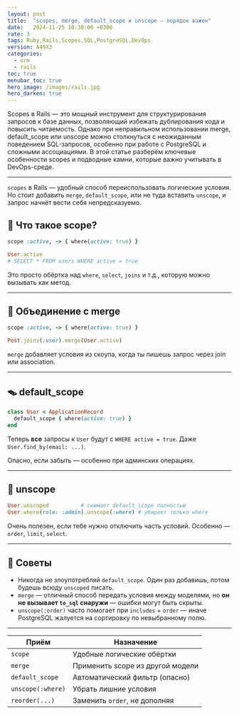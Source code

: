 ```yaml
---
layout: post
title:  "scopes, merge, default_scope и unscope — порядок важен"
date:   2024-11-25 10:30:00 +0300
rate: 3
tags: Ruby,Rails,Scopes,SQL,PostgreSQL,DevOps
version: A49X3
categories:
  - orm
  - rails
toc: true
menubar_toc: true
hero_image: /images/rails.jpg
hero_darken: true
---
```

Scopes в Rails — это мощный инструмент для структурирования запросов к базе данных, позволяющий избежать дублирования кода и повысить читаемость. Однако при неправильном использовании merge, default_scope или unscope можно столкнуться с неожиданным поведением SQL-запросов, особенно при работе с PostgreSQL и сложными ассоциациями. В этой статье разберём ключевые особенности scopes и подводные камни, которые важно учитывать в DevOps-среде.

---

`scopes` в Rails — удобный способ переиспользовать логические условия.  
Но стоит добавить `merge`, `default_scope`, или не туда вставить `unscope`, и запрос начнёт вести себя непредсказуемо.

## 🧩 Что такое scope?

```ruby
scope :active, -> { where(active: true) }

User.active
# SELECT * FROM users WHERE active = true
````

Это просто обёртка над `where`, `select`, `joins` и т.д., которую можно вызывать как метод.

---

## 🧬 Объединение с merge

```ruby
scope :active, -> { where(active: true) }

Post.joins(:user).merge(User.active)
```

`merge` добавляет условия из скоупа, когда ты пишешь запрос через join или association.

---

## 🪤 default\_scope

```ruby
class User < ApplicationRecord
  default_scope { where(active: true) }
end
```

Теперь **все** запросы к `User` будут с `WHERE active = true`. Даже `User.find_by(email: ...)`.

Опасно, если забыть — особенно при админских операциях.

---

## 🧼 unscope

```ruby
User.unscoped          # снимает default_scope полностью
User.where(role: :admin).unscope(:where) # убирает только where
```

Очень полезен, если тебе нужно отключить часть условий. Особенно — `order`, `limit`, `select`.

---

## 🎯 Советы

* Никогда не злоупотребляй `default_scope`. Один раз добавишь, потом будешь всюду `unscoped` писать.
* `merge` — отличный способ передать условия между моделями, но **он не вызывает `to_sql` снаружи** — ошибки могут быть скрыты.
* `unscope(:order)` часто помогает при `includes` + `order` — иначе PostgreSQL жалуется на сортировку по невыбранному полю.

---

| Приём             | Назначение                       |
| ----------------- | -------------------------------- |
| `scope`           | Удобные логические обёртки       |
| `merge`           | Применить scope из другой модели |
| `default_scope`   | Автоматический фильтр (опасно)   |
| `unscope(:where)` | Убрать лишние условия            |
| `reorder(...)`    | Заменить `order`, не дополняя    |
